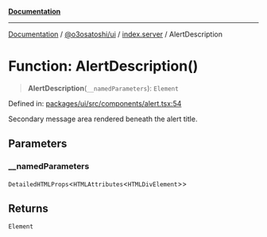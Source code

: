 [**Documentation**](../../../../README.md)

***

[Documentation](../../../../README.md) / [@o3osatoshi/ui](../../README.md) / [index.server](../README.md) / AlertDescription

# Function: AlertDescription()

> **AlertDescription**(`__namedParameters`): `Element`

Defined in: [packages/ui/src/components/alert.tsx:54](https://github.com/o3osatoshi/experiment/blob/54ab00df974a3e9f8283fbcd8c611ed1e0274132/packages/ui/src/components/alert.tsx#L54)

Secondary message area rendered beneath the alert title.

## Parameters

### \_\_namedParameters

`DetailedHTMLProps`\<`HTMLAttributes`\<`HTMLDivElement`\>\>

## Returns

`Element`
